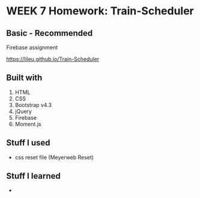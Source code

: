 # WEEK 7 Homework: Train-Scheduler
## Basic - Recommended
Firebase assignment

https://lileu.github.io/Train-Scheduler

## Built with
1. HTML
2. CSS
3. Bootstrap v4.3
4. jQuery
5. Firebase
6. Moment.js

## Stuff I used
* css reset file (Meyerweb Reset)
  

## Stuff I learned
* 
